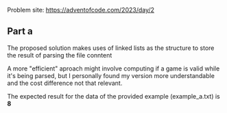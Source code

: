 Problem site: https://adventofcode.com/2023/day/2

## Part a

The proposed solution makes uses of linked lists as the structure to store the result of parsing the file conntent

A more "efficient" aproach might involve computing if a game is valid while it's being parsed, but I personally found my version more understandable and the cost difference not that relevant.

The expected result for the data of the provided example (example_a.txt) is **8**

